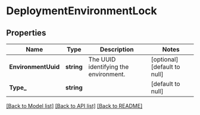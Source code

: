 # DeploymentEnvironmentLock

## Properties
Name | Type | Description | Notes
------------ | ------------- | ------------- | -------------
**EnvironmentUuid** | **string** | The UUID identifying the environment. | [optional] [default to null]
**Type_** | **string** |  | [default to null]

[[Back to Model list]](../README.md#documentation-for-models) [[Back to API list]](../README.md#documentation-for-api-endpoints) [[Back to README]](../README.md)

